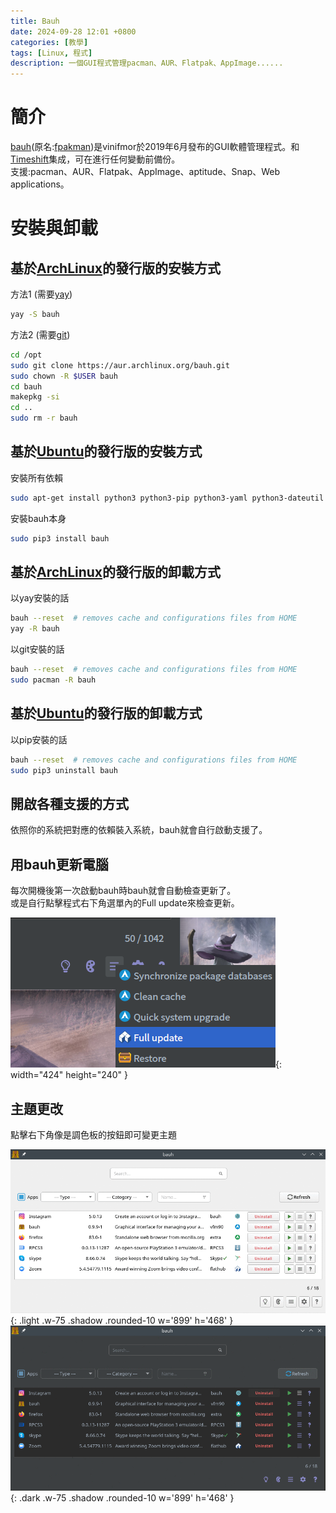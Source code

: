 ```yaml
---
title: Bauh
date: 2024-09-28 12:01 +0800
categories: [教學]
tags: [Linux, 程式]
description: 一個GUI程式管理pacman、AUR、Flatpak、AppImage......
---
```


# 簡介
[bauh](https://github.com/vinifmor/bauh)(原名:[fpakman](https://github.com/vinifmor/fpakman))是vinifmor於2019年6月發布的GUI軟體管理程式。和[Timeshift](https://github.com/teejee2008/timeshift)集成，可在進行任何變動前備份。 <br>
支援:pacman、AUR、Flatpak、AppImage、aptitude、Snap、Web applications。 <br>

# 安裝與卸載
## 基於[ArchLinux](https://archlinux.org/)的發行版的安裝方式
方法1 (需要[yay](/posts/Yay)) <br>
```bash
yay -S bauh
```

方法2 (需要[git](https://git-scm.com/)) <br>
```bash
cd /opt
sudo git clone https://aur.archlinux.org/bauh.git
sudo chown -R $USER bauh
cd bauh
makepkg -si
cd ..
sudo rm -r bauh
```

## 基於[Ubuntu](https://ubuntu.com/download)的發行版的安裝方式
安裝所有依賴 <br>
```bash
sudo apt-get install python3 python3-pip python3-yaml python3-dateutil python3-pyqt5 python3-packaging python3-requests
```

安裝bauh本身 <br>
```bash
sudo pip3 install bauh
```

## 基於[ArchLinux](https://archlinux.org/)的發行版的卸載方式
以yay安裝的話 <br>
```bash
bauh --reset  # removes cache and configurations files from HOME
yay -R bauh
```

以git安裝的話 <br>
```bash
bauh --reset  # removes cache and configurations files from HOME
sudo pacman -R bauh
```

## 基於[Ubuntu](https://ubuntu.com/download)的發行版的卸載方式
以pip安裝的話 <br>
```bash
bauh --reset  # removes cache and configurations files from HOME
sudo pip3 uninstall bauh
```

## 開啟各種支援的方式
依照你的系統把對應的依賴裝入系統，bauh就會自行啟動支援了。 <br>

## 用bauh更新電腦
每次開機後第一次啟動bauh時bauh就會自動檢查更新了。 <br>
或是自行點擊程式右下角選單內的Full update來檢查更新。 <br>

![Desktop View](/assets/img/2024-09-28-Bauh/Update.png){: width="424" height="240" }

## 主題更改
點擊右下角像是調色板的按鈕即可變更主題 <br>

![light mode only](/assets/img/2024-09-28-Bauh/Light.png){: .light .w-75 .shadow .rounded-10 w='899' h='468' }
![dark mode only](/assets/img/2024-09-28-Bauh/Dark.png){: .dark .w-75 .shadow .rounded-10 w='899' h='468' }
